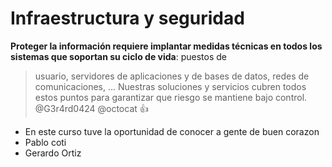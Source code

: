 # Infraestructura y seguridad 
 **Proteger la información requiere implantar medidas técnicas en todos los sistemas que soportan su ciclo de vida**: puestos de 
 > usuario, servidores de aplicaciones y de bases de datos, redes de comunicaciones, … Nuestras soluciones y servicios cubren todos estos puntos para garantizar que riesgo se mantiene bajo control.
@G3r4rd0424
@octocat :+1:
- En este curso tuve la oportunidad de conocer a gente de buen corazon 
- Pablo coti
- Gerardo Ortiz  
